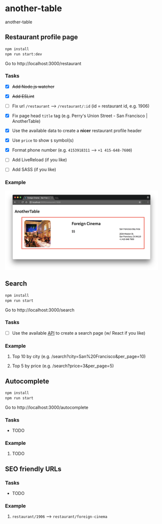 # another-table

another-table

## Restaurant profile page

```bash
npm install
npm run start:dev
```

Go to http://localhost:3000/restaurant

### Tasks

- [X] ~~Add Node.js watcher~~

- [X] ~~Add ESLint~~

- [ ] Fix url `/restaurant` --> `/restaurant/:id` (id = restaurant id, e.g. 1906)

- [X] Fix page head `title` tag (e.g. Perry's Union Street - San Francisco | AnotherTable)

- [X] Use the available data to create a **nicer** restaurant profile header

- [X] Use `price` to show `$` symbol(s)

- [X] Format phone number (e.g. `4153918311` --> `+1 415-648-7600`)

- [ ] Add LiveReload (if you like)

- [ ] Add SASS (if you like)

### Example

![restaurant profile header](restaurant-profile-header.png "restaurant profile header")

## Search

```bash
npm install
npm run start
```

Go to http://localhost:3000/search

### Tasks

- [ ] Use the available [API](https://opentable.herokuapp.com) to create a search page (w/ React if you like)

### Example

1. Top 10 by city (e.g. /search?city=San%20Francisco&per_page=10)

2. Top 5 by price (e.g. /search?price=3&per_page=5)

## Autocomplete

```bash
npm install
npm run start
```

Go to http://localhost:3000/autocomplete

### Tasks

- TODO

### Example

1. TODO

## SEO friendly URLs

### Tasks

- TODO

### Example

1. `restaurant/1906` --> `restaurant/foreign-cinema`
